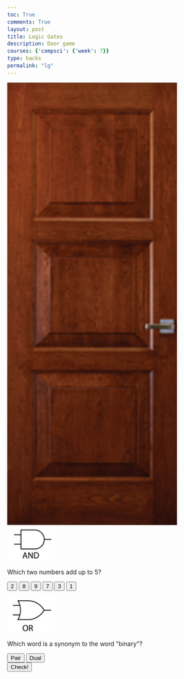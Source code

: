 ```yaml
---
toc: True
comments: True
layout: post
title: Logic Gates 
description: Door game
courses: {'compsci': {'week': 7}}
type: hacks
permalink: "lg"
---
```

<head>
    <meta charset="UTF-8">
    <meta name="viewport" content="width=device-width, initial-scale=1.0">
</head>

<body>
    <div class="main-container">
        <div class="door-lightbulb-container">
            <div id="lightbulb"></div>
            <img src="door1.png" id="door1">
        </div>
        <div class="text-buttons">
        <img src="and.png" id="and">
        <p id="text1">Which two numbers add up to 5?</p>
        <div class="button-container">
          <button class="my-button" id="b1" onclick="toggle1Value(this);">2</button>
          <button class="my-button" id="b2" onclick="toggle2Value(this);">8</button>
          <button class="my-button" id="b3" onclick="toggle3Value(this);">9</button>
          <button class="my-button" id="b4" onclick="toggle4Value(this);">7</button>
          <button class="my-button" id="b5" onclick="toggle5Value(this);">3</button>
          <button class="my-button" id="b6" onclick="toggle6Value(this);">1</button>
        </div>
        <br>
        <img src="or.png" id="or">
        <p id="text2">Which word is a synonym to the word "binary"?</p>
        <div class="button-container2">
          <button class="my-button" id="b7" onclick="toggle7Value(this);">Pair</button>
          <button class="my-button" id="b8" onclick="toggle8Value(this);">Dual</button>
        </div>
        <button id="check" onclick="checkAnswer()">Check!</button>
        <button id="enter" onclick="clickEnter()" style="display: none;">Enter!</button>
        <button id="check2" onclick="checkAnswer2()" style="display: none;">Check!</button>
      </div>
    </div>
    <div id="level-container">
    </div>
  </body>
  <script>
  // Variable to keep track of the button value
  var button1Value = 0;
  var button2Value = 0;
  var button3Value = 0;
  var button4Value = 0;
  var button5Value = 0;
  var button6Value = 0;
  var button7Value = 0;
  var button8Value = 0;
  // Function to toggle the button value
  function toggle1Value(button) {
    // Toggle between 0 and 1
    button1Value = 1 - button1Value;
    changeColor(button);
  }
  // Function to toggle the button value
  function toggle2Value(button) {
    // Toggle between 0 and 1
    button2Value = 1 - button2Value;
    changeColor(button);
  }
  // Function to toggle the button value
  function toggle3Value(button) {
    // Toggle between 0 and 1
    button3Value = 1 - button3Value;
    changeColor(button);
  }
  // Function to toggle the button value
  function toggle4Value(button) {
    // Toggle between 0 and 1
    button4Value = 1 - button4Value;
    changeColor(button);
  }
  // Function to toggle the button value
  function toggle5Value(button) {
    // Toggle between 0 and 1
    button5Value = 1 - button5Value;
    changeColor(button);
  }
  // Function to toggle the button value
  function toggle6Value(button) {
    // Toggle between 0 and 1
    button6Value = 1 - button6Value;
    changeColor(button);
  }
    // Function to toggle the button value
    function toggle7Value(button) {
    // Toggle between 0 and 1
    button7Value = 1 - button7Value;
    changeColor(button);
  }
  // Function to toggle the button value
  function toggle8Value(button) {
  // Toggle between 0 and 1
  button8Value = 1 - button8Value;
  changeColor(button);
  }
  function openDoor() {
    var doorImage = document.getElementById('door1')
    doorImage.src = 'door1_Open.png';
    doorImage.alt = 'Open Door';
  }
  function correctAnswer() {
    var correctAnswer = false
    if (button1Value === 1 && button5Value === 1 && button8Value === 1 || button7Value === 1) {
      return correctAnswer = true
    }
    else {
      return correctAnswer = false
    }
  }
  function correctAnswer2() {
    var correctAnswer = false
    if (button4Value !== 1 && ((button7Value === 1) !== (button8Value === 1))) {
      correctAnswer = true;
      return correctAnswer = true
    }
    else {
      return correctAnswer = false
    }
  }
  function changeColor(button) {
    if (button.style.backgroundColor === 'blue') {
        button.style.backgroundColor = ''; // Reset to default color
    } else {
        button.style.backgroundColor = 'blue';
    }
}
function checkAnswer() {
  if (correctAnswer()) {
    document.getElementById('lightbulb').style.backgroundImage = "url('on_lightbulb.png')";
    openDoor();
    alert("Correct! You can move on to the next level.");
    document.getElementById('enter').style.display = 'block'; // Show the "Enter" button
  } else {
    alert("Incorrect answer. Try again!");
  }
}
function checkAnswer2() {
  if (correctAnswer2()) {
    document.getElementById('lightbulb').style.backgroundImage = "url('on_lightbulb.png')";
    openDoor();
    alert("Correct! Congrats!");
  } else {
      alert("Incorrect answer. Try again!");
    }
}
function clickEnter() {
    // Update questions and choices
    var andImage = document.getElementById('and');
    var orImage = document.getElementById('or');
    andImage.src = 'not.png'; // Replace with the path to your nor gate image
    orImage.src = 'xor.png'; // Replace with the path to your not gate image
    // Hide the "Enter" button after clicking
    document.getElementById('enter').style.display = 'none';
    document.getElementById('check').style.display = 'none';
    document.getElementById('check2').style.display = 'block';
    button1Value = 0;
    button2Value = 0;
    button3Value = 0;
    button4Value = 0;
    button5Value = 0;
    button6Value = 0;
    button7Value = 0;
    button8Value = 0;
    var b1 = document.getElementById("b1");
    var b2 = document.getElementById("b2");
    var b3 = document.getElementById("b3");
    var b4 = document.getElementById("b4");
    var b5 = document.getElementById("b5");
    var b6 = document.getElementById("b6");
    var b7 = document.getElementById("b7");
    var b8 = document.getElementById("b8");
    var text1 = document.getElementById("text1");
    var text2 = document.getElementById("text2");
    text1.innerHTML = "Click on any button except the red button.";
    b1.innerHTML = "";
    b2.innerHTML = "";
    b3.innerHTML = "";
    b4.innerHTML = "";
    b5.innerHTML = "";
    b6.innerHTML = "";
    b1.style.backgroundColor = "";
    b2.style.backgroundColor = "";
    b3.style.backgroundColor = "";
    b4.style.backgroundColor = "red"; // Corrected property name
    b5.style.backgroundColor = "";
    b6.style.backgroundColor = "";
    text2.innerHTML = "You can click on one button, or the other, but not both!";
    b7.innerHTML = "Click me";
    b8.innerHTML = "Click ME!";
    b7.style.backgroundColor = "";
    b8.style.backgroundColor = "";
}
 
</script>
